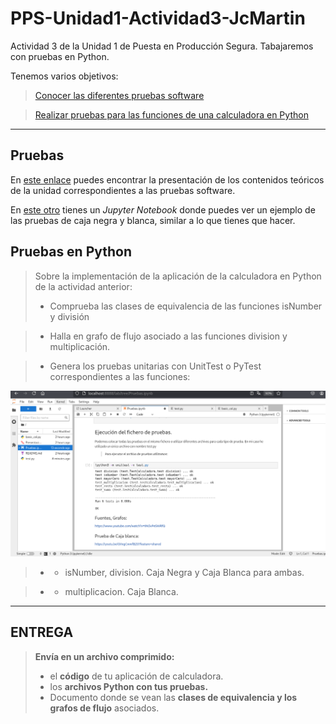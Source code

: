 # PPS-Unidad1-Actividad3-JcMartin
Actividad 3 de la Unidad 1 de Puesta en Producción Segura. Tabajaremos con pruebas en Python.

Tenemos varios objetivos:

> [Conocer las diferentes pruebas software](#Pruebas)

> [Realizar pruebas para las funciones de una calculadora en Python](#Pruebas-en-Python)

---
## Pruebas

En [este enlace](PresentacionPruebas.pdf) puedes encontrar la presentación de los contenidos teóricos de la unidad correspondientes a las pruebas software.

En [este otro](Pruebas.ipynb) tienes un _Jupyter Notebook_ donde puedes ver un ejemplo de las pruebas de caja negra y blanca, similar a lo que tienes que hacer.

## Pruebas en Python

> Sobre la implementación de la aplicación de la calculadora en Python de la actividad anterior:
> - Comprueba las clases de equivalencia de las funciones isNumber y división

> - Halla en grafo de flujo asociado a las funciones division y multiplicación.

> - Genera los pruebas unitarias con UnitTest o PyTest correspondientes a las funciones:

![prueba_unitaria](img/jupyterlabtestpy.png)

> - - isNumber, division. Caja Negra y Caja Blanca para ambas.

> - - multiplicacion. Caja Blanca.

---
## ENTREGA

>__Envía en un archivo comprimido:__
> - el __código__ de tu aplicación de calculadora.
> - los __archivos Python con tus pruebas.__ 
> - Documento donde se vean las __clases de equivalencia y los grafos de flujo__ asociados.
